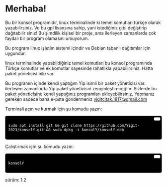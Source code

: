 # Merhaba!

Bu bir konsol programıdır, linux terminalinde ki temel komutları türkçe olarak
yazabilirsiniz. Ve bu gpl lisansına sahip, yani istediğiniz gibi değiştirip 
dağıtabilir siniz! Bu şimdilik kişisel bir proje, ama ilerleyen zamanlarda çok faydalı bir
program olamasını umuyorum.

Bu program linux işletim sistemi içindir ve Debian tabanlı dağıtımlar için uygundur.

linux terminalinde yapabildiğiniz temel komutları bu konsol programında Türkçe komutlar ve ek komutlar sayesinde rahatlıkla yapabilirsiniz.
Hatta paket yöneticisi bile var.

Bu programın içinde kendi yaptığım Yip isimli bir paket yöneticisi var. ilerleyen zamanlarda Yip paket yöneticisni zenginleştireceğim.
Sizlerde bu paket yöneticisine kendi yaptığınız programları ekleyebilirsiniz, Yapmanız gereken sadece bana e-psta göndermeniz
yigitcitak.1817@gmail.com


Terminali açın ve kurmak için şu komudu yazın:

<div style="background-color:#000; color:#fff; padding:10px; border-radius:5px; position:relative;">
  <button style="position:absolute; top:5px; right:5px; background-color:#fff; border:none; color:#000; padding:5px 10px; border-radius:3px;" onclick="navigator.clipboard.writeText('sudo apt install git && git clone https://github.com/Yigit-2023/konsolY.git && sudo dpkg -i konsolY/konsolY.deb')"></button>
  <pre><code>sudo apt install git && git clone https://github.com/Yigit-2023/konsolY.git && sudo dpkg -i konsolY/konsolY.deb</code></pre>
</div>

Çalıştırmak için şu komudu yazın:

<div style="background-color:#000; color:#fff; padding:10px; border-radius:5px; position:relative;">
  <button style="position:absolute; top:5px; right:5px; background-color:#fff; border:none; color:#000; padding:5px 10px; border-radius:3px;" onclick="navigator.clipboard.writeText('konsolY')"></button>
  <pre><code>konsolY</code></pre>
</div>







sürüm: 1.2
